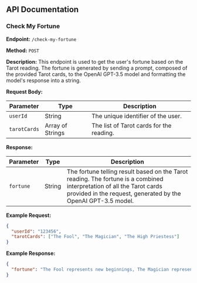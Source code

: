 ## API Documentation

### Check My Fortune

**Endpoint:** `/check-my-fortune`

**Method:** `POST`

**Description:** This endpoint is used to get the user's fortune based on the Tarot reading. The fortune is generated by sending a prompt, composed of the provided Tarot cards, to the OpenAI GPT-3.5 model and formatting the model's response into a string.

**Request Body:**

| Parameter | Type | Description |
| --- | --- | --- |
| `userId` | String | The unique identifier of the user. |
| `tarotCards` | Array of Strings | The list of Tarot cards for the reading. |

**Response:**

| Parameter | Type | Description |
| --- | --- | --- |
| `fortune` | String | The fortune telling result based on the Tarot reading. The fortune is a combined interpretation of all the Tarot cards provided in the request, generated by the OpenAI GPT-3.5 model. |

**Example Request:**

```json
{
  "userId": "123456",
  "tarotCards": ["The Fool", "The Magician", "The High Priestess"]
}
```

**Example Response:**
```json
{
  "fortune": "The Fool represents new beginnings, The Magician represents manifestation, and The High Priestess represents intuition and mystery. Together, they suggest a journey of self-discovery and personal growth."
}
```